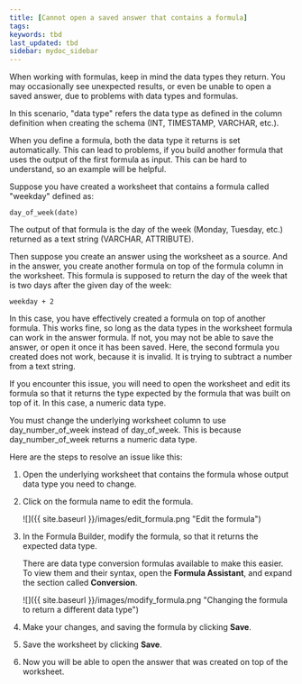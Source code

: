 ```yaml
---
title: [Cannot open a saved answer that contains a formula]
tags:
keywords: tbd
last_updated: tbd
sidebar: mydoc_sidebar
---
```

When working with formulas, keep in mind the data types they return. You may occasionally see unexpected results, or even be unable to open a saved answer, due to problems with data types and formulas.

In this scenario, "data type" refers the data type as defined in the column definition when creating the schema (INT, TIMESTAMP, VARCHAR, etc.).

When you define a formula, both the data type it returns is set automatically. This can lead to problems, if you build another formula that uses the output of the first formula as input. This can be hard to understand, so an example will be helpful.

Suppose you have created a worksheet that contains a formula called "weekday" defined as:

```
day_of_week(date)
```

The output of that formula is the day of the week (Monday, Tuesday, etc.) returned as a text string (VARCHAR, ATTRIBUTE).

Then suppose you create an answer using the worksheet as a source. And in the answer, you create another formula on top of the formula column in the worksheet. This formula is supposed to return the day of the week that is two days after the given day of the week:

```
weekday + 2
```

In this case, you have effectively created a formula on top of another formula. This works fine, so long as the data types in the worksheet formula can work in the answer formula. If not, you may not be able to save the answer, or open it once it has been saved. Here, the second formula you created does not work, because it is invalid. It is trying to subtract a number from a text string.

If you encounter this issue, you will need to open the worksheet and edit its formula so that it returns the type expected by the formula that was built on top of it. In this case, a numeric data type.

You must change the underlying worksheet column to use day_number_of_week instead of day_of_week. This is because day_number_of_week returns a numeric data type.

Here are the steps to resolve an issue like this:

1. Open the underlying worksheet that contains the formula whose output data type you need to change.
2. Click on the formula name to edit the formula.

     ![]({{ site.baseurl }}/images/edit_formula.png "Edit the formula")

3. In the Formula Builder, modify the formula, so that it returns the expected data type.

   There are data type conversion formulas available to make this easier. To view them and their syntax, open the **Formula Assistant**, and expand the section called **Conversion**.

     ![]({{ site.baseurl }}/images/modify_formula.png "Changing the formula to return a different data type")

4. Make your changes, and saving the formula by clicking **Save**.
5. Save the worksheet by clicking **Save**.
6. Now you will be able to open the answer that was created on top of the worksheet.
